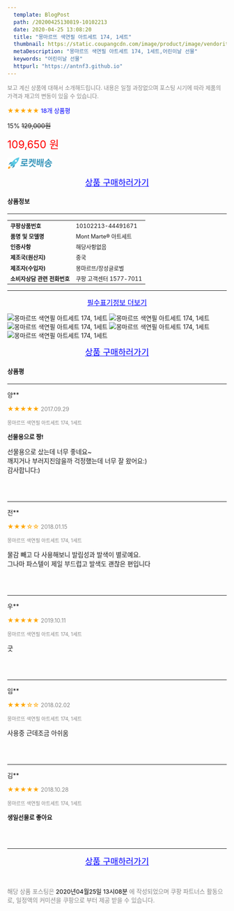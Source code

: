 ```yaml
---
  template: BlogPost
  path: /20200425130819-10102213
  date: 2020-04-25 13:08:20
  title: "몽마르뜨 색연필 아트세트 174, 1세트"
  thumbnail: https://static.coupangcdn.com/image/product/image/vendoritem/2018/01/18/3069471741/6340a0ad-3a2a-484e-8502-725521ed445d.jpg
  metaDescription: "몽마르뜨 색연필 아트세트 174, 1세트,어린이날 선물"
  keywords: "어린이날 선물"
  httpurl: "https://antnf3.github.io"
---
```

  
<span style="color: #888;font-size:0.8rem">보고 계신 상품에 대해서 소개해드립니다.
내용은 일절 과장없으며 포스팅 시기에 따라 제품의 가격과 재고의 변동이 있을 수 있습니다.</span>
  
<span style="color: orange;">★★★★★</span> <span style="color: blue;font-size: 0.85rem;">18개 상품평</span>

<span style="font-size: 0.9rem">15%</span> <span style="font-size: 0.9rem">~~129,000원~~</span>

<span style="color: red;font-size: 1.5rem;">109,650 원</span>

![로켓배송](/assets/rocket_logo.png)

<p align="center"><a href="http://me2.do/xvuyTeiJ" style="font-size: 1.2rem; color: blue;">상품 구매하러가기</a></p>

#### 상품정보

---

|                  |                       |
| ---------------- | --------------------- |
| **<span style="font-size:0.8rem;">쿠팡상품번호</span>** | <span style="font-size:0.8rem;">10102213-44491671</span> |
| **<span style="font-size:0.8rem;">품명 및 모델명</span>**    | <span style="font-size:0.8rem;">Mont Marte® 아트세트</span>        |
| **<span style="font-size:0.8rem;">인증사항</span>**    | <span style="font-size:0.8rem;">해당사항없음</span>        |
| **<span style="font-size:0.8rem;">제조국(원산지)</span>**    | <span style="font-size:0.8rem;">중국</span>        |
| **<span style="font-size:0.8rem;">제조자(수입자)</span>**    | <span style="font-size:0.8rem;">몽마르뜨/장성글로벌</span>        |
| **<span style="font-size:0.8rem;">소비자상담 관련 전화번호</span>**    | <span style="font-size:0.8rem;">쿠팡 고객센터 1577-7011</span>        |

---

<p align="center"><a href="http://me2.do/xvuyTeiJ" style="font-size: 1rem; color: blue;">필수표기정보 더보기</a></p>

![몽마르뜨 색연필 아트세트 174, 1세트](http://thumbnail7.coupangcdn.com/thumbnails/remote/q89/image/product/content/vendorItem/2018/01/19/44491671/4ee476c5-9db9-4202-beb9-cd934d215a9c.jpg)
![몽마르뜨 색연필 아트세트 174, 1세트](http://thumbnail6.coupangcdn.com/thumbnails/remote/q89/image/product/content/vendorItem/2018/01/19/44491671/4b1a5184-43d2-44e3-838c-c092bc0c5546.jpg)
![몽마르뜨 색연필 아트세트 174, 1세트](http://thumbnail6.coupangcdn.com/thumbnails/remote/q89/image/product/content/vendorItem/2018/01/19/44491671/ee1bc243-2dae-447e-aa11-87de9f1ba093.jpg)
![몽마르뜨 색연필 아트세트 174, 1세트](http://thumbnail6.coupangcdn.com/thumbnails/remote/q89/image/product/content/vendorItem/2018/01/19/44491671/2e879cb6-8a3d-4f75-b2e7-b95b9640d129.jpg)
![몽마르뜨 색연필 아트세트 174, 1세트](http://thumbnail10.coupangcdn.com/thumbnails/remote/q89/image/product/content/vendorItem/2018/01/19/44491671/41386402-75f3-4ebd-95f4-c315ba43d86e.jpg)

<p align="center"><a href="http://me2.do/xvuyTeiJ" style="font-size: 1.2rem; color: blue;">상품 구매하러가기</a></p>

#### 상품평
  
---
  
양**
    
<span style="color: orange;">★★★★★</span> <span style="font-size:0.8rem;color: #888;">2017.09.29</span>
    
<span style="color: #888;font-size:0.7rem">몽마르뜨 색연필 아트세트 174, 1세트</span>
    
<span style="font-size:0.85rem">**선물용으로 짱!**</span>
    
<span style="font-size: 0.9rem;">선물용으로 샀는데 너무 좋네요~<br/>깨지거나 부러지진않을까 걱정했는데 너무 잘 왔어요:)<br/>감사합니다:)</span>
    
<br>
<br>

---
  
전**
    
<span style="color: orange;">★★★☆☆</span> <span style="font-size:0.8rem;color: #888;">2018.01.15</span>
    
<span style="color: #888;font-size:0.7rem">몽마르뜨 색연필 아트세트 174, 1세트</span>
    

    
<span style="font-size: 0.9rem;">물감 빼고 다 사용해보니 발림성과 발색이 별로예요.<br/>그나마 파스텔이 제일 부드럽고 발색도 괜찮은 편입니다</span>
    
<br>
<br>

---
  
우**
    
<span style="color: orange;">★★★★★</span> <span style="font-size:0.8rem;color: #888;">2019.10.11</span>
    
<span style="color: #888;font-size:0.7rem">몽마르뜨 색연필 아트세트 174, 1세트</span>
    

    
<span style="font-size: 0.9rem;">굿</span>
    
<br>
<br>

---
  
임**
    
<span style="color: orange;">★★★☆☆</span> <span style="font-size:0.8rem;color: #888;">2018.02.02</span>
    
<span style="color: #888;font-size:0.7rem">몽마르뜨 색연필 아트세트 174, 1세트</span>
    

    
<span style="font-size: 0.9rem;">사용중 근데조금 아쉬움</span>
    
<br>
<br>

---
  
김**
    
<span style="color: orange;">★★★★★</span> <span style="font-size:0.8rem;color: #888;">2018.10.28</span>
    
<span style="color: #888;font-size:0.7rem">몽마르뜨 색연필 아트세트 174, 1세트</span>
    
<span style="font-size:0.85rem">**생일선물로 좋아요**</span>
    

    
<br>
<br>


  
---
  
<p align="center"><a href="http://me2.do/xvuyTeiJ" style="font-size: 1.2rem; color: blue;">상품 구매하러가기</a></p>
  
<br>
  
<span style="font-size: 0.85rem; color: #888;">해당 상품 포스팅은 <span style="color: #000;"> 2020년04월25일 13시08분 </span> 에 작성되었으며 쿠팡 파트너스 활동으로, 일정액의 커미션을 쿠팡으로 부터 제공 받을 수 있습니다.</span>